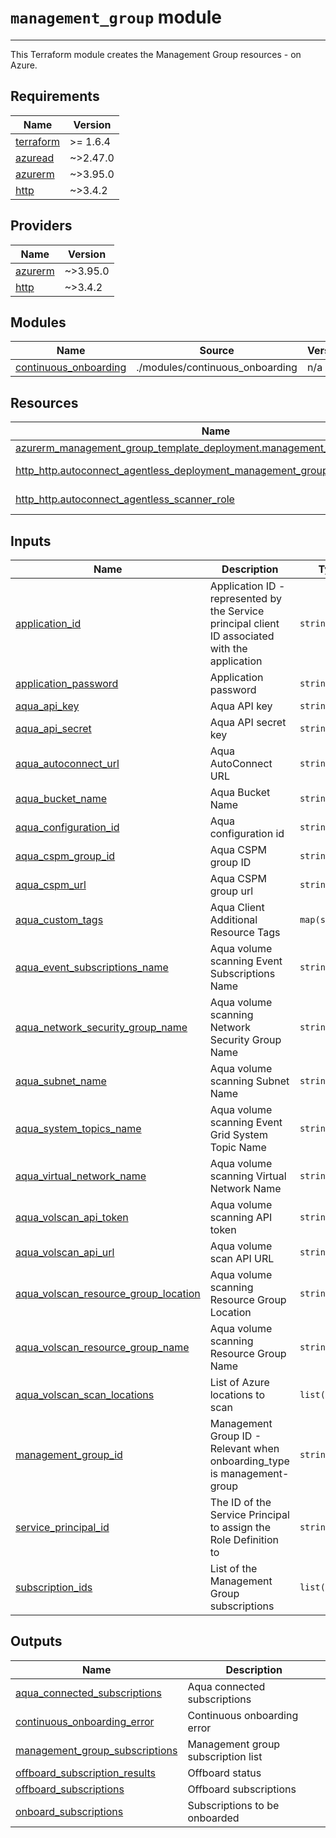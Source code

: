 # `management_group` module

---

This Terraform module creates the Management Group resources - on Azure.

<!-- BEGIN_TF_DOCS -->
## Requirements

| Name | Version |
|------|---------|
| <a name="requirement_terraform"></a> [terraform](#requirement\_terraform) | >= 1.6.4 |
| <a name="requirement_azuread"></a> [azuread](#requirement\_azuread) | ~>2.47.0 |
| <a name="requirement_azurerm"></a> [azurerm](#requirement\_azurerm) | ~>3.95.0 |
| <a name="requirement_http"></a> [http](#requirement\_http) | ~>3.4.2 |

## Providers

| Name | Version |
|------|---------|
| <a name="provider_azurerm"></a> [azurerm](#provider\_azurerm) | ~>3.95.0 |
| <a name="provider_http"></a> [http](#provider\_http) | ~>3.4.2 |

## Modules

| Name | Source | Version |
|------|--------|---------|
| <a name="module_continuous_onboarding"></a> [continuous\_onboarding](#module\_continuous\_onboarding) | ./modules/continuous_onboarding | n/a |

## Resources

| Name | Type |
|------|------|
| [azurerm_management_group_template_deployment.management_group_deployment](https://registry.terraform.io/providers/hashicorp/azurerm/latest/docs/resources/management_group_template_deployment) | resource |
| [http_http.autoconnect_agentless_deployment_management_group_template](https://registry.terraform.io/providers/hashicorp/http/latest/docs/data-sources/http) | data source |
| [http_http.autoconnect_agentless_scanner_role](https://registry.terraform.io/providers/hashicorp/http/latest/docs/data-sources/http) | data source |

## Inputs

| Name | Description | Type | Default | Required |
|------|-------------|------|---------|:--------:|
| <a name="input_application_id"></a> [application\_id](#input\_application\_id) | Application ID - represented by the Service principal client ID associated with the application | `string` | n/a | yes |
| <a name="input_application_password"></a> [application\_password](#input\_application\_password) | Application password | `string` | n/a | yes |
| <a name="input_aqua_api_key"></a> [aqua\_api\_key](#input\_aqua\_api\_key) | Aqua API key | `string` | n/a | yes |
| <a name="input_aqua_api_secret"></a> [aqua\_api\_secret](#input\_aqua\_api\_secret) | Aqua API secret key | `string` | n/a | yes |
| <a name="input_aqua_autoconnect_url"></a> [aqua\_autoconnect\_url](#input\_aqua\_autoconnect\_url) | Aqua AutoConnect URL | `string` | n/a | yes |
| <a name="input_aqua_bucket_name"></a> [aqua\_bucket\_name](#input\_aqua\_bucket\_name) | Aqua Bucket Name | `string` | n/a | yes |
| <a name="input_aqua_configuration_id"></a> [aqua\_configuration\_id](#input\_aqua\_configuration\_id) | Aqua configuration id | `string` | n/a | yes |
| <a name="input_aqua_cspm_group_id"></a> [aqua\_cspm\_group\_id](#input\_aqua\_cspm\_group\_id) | Aqua CSPM group ID | `string` | n/a | yes |
| <a name="input_aqua_cspm_url"></a> [aqua\_cspm\_url](#input\_aqua\_cspm\_url) | Aqua CSPM group url | `string` | n/a | yes |
| <a name="input_aqua_custom_tags"></a> [aqua\_custom\_tags](#input\_aqua\_custom\_tags) | Aqua Client Additional Resource Tags | `map(string)` | n/a | yes |
| <a name="input_aqua_event_subscriptions_name"></a> [aqua\_event\_subscriptions\_name](#input\_aqua\_event\_subscriptions\_name) | Aqua volume scanning Event Subscriptions Name | `string` | n/a | yes |
| <a name="input_aqua_network_security_group_name"></a> [aqua\_network\_security\_group\_name](#input\_aqua\_network\_security\_group\_name) | Aqua volume scanning Network Security Group Name | `string` | n/a | yes |
| <a name="input_aqua_subnet_name"></a> [aqua\_subnet\_name](#input\_aqua\_subnet\_name) | Aqua volume scanning Subnet Name | `string` | n/a | yes |
| <a name="input_aqua_system_topics_name"></a> [aqua\_system\_topics\_name](#input\_aqua\_system\_topics\_name) | Aqua volume scanning Event Grid System Topic Name | `string` | n/a | yes |
| <a name="input_aqua_virtual_network_name"></a> [aqua\_virtual\_network\_name](#input\_aqua\_virtual\_network\_name) | Aqua volume scanning Virtual Network Name | `string` | n/a | yes |
| <a name="input_aqua_volscan_api_token"></a> [aqua\_volscan\_api\_token](#input\_aqua\_volscan\_api\_token) | Aqua volume scanning API token | `string` | n/a | yes |
| <a name="input_aqua_volscan_api_url"></a> [aqua\_volscan\_api\_url](#input\_aqua\_volscan\_api\_url) | Aqua volume scan API URL | `string` | n/a | yes |
| <a name="input_aqua_volscan_resource_group_location"></a> [aqua\_volscan\_resource\_group\_location](#input\_aqua\_volscan\_resource\_group\_location) | Aqua volume scanning Resource Group Location | `string` | n/a | yes |
| <a name="input_aqua_volscan_resource_group_name"></a> [aqua\_volscan\_resource\_group\_name](#input\_aqua\_volscan\_resource\_group\_name) | Aqua volume scanning Resource Group Name | `string` | n/a | yes |
| <a name="input_aqua_volscan_scan_locations"></a> [aqua\_volscan\_scan\_locations](#input\_aqua\_volscan\_scan\_locations) | List of Azure locations to scan | `list(string)` | n/a | yes |
| <a name="input_management_group_id"></a> [management\_group\_id](#input\_management\_group\_id) | Management Group ID - Relevant when onboarding\_type is management-group | `string` | n/a | yes |
| <a name="input_service_principal_id"></a> [service\_principal\_id](#input\_service\_principal\_id) | The ID of the Service Principal to assign the Role Definition to | `string` | n/a | yes |
| <a name="input_subscription_ids"></a> [subscription\_ids](#input\_subscription\_ids) | List of the Management Group subscriptions | `list(string)` | n/a | yes |

## Outputs

| Name | Description |
|------|-------------|
| <a name="output_aqua_connected_subscriptions"></a> [aqua\_connected\_subscriptions](#output\_aqua\_connected\_subscriptions) | Aqua connected subscriptions |
| <a name="output_continuous_onboarding_error"></a> [continuous\_onboarding\_error](#output\_continuous\_onboarding\_error) | Continuous onboarding error |
| <a name="output_management_group_subscriptions"></a> [management\_group\_subscriptions](#output\_management\_group\_subscriptions) | Management group subscription list |
| <a name="output_offboard_subscription_results"></a> [offboard\_subscription\_results](#output\_offboard\_subscription\_results) | Offboard status |
| <a name="output_offboard_subscriptions"></a> [offboard\_subscriptions](#output\_offboard\_subscriptions) | Offboard subscriptions |
| <a name="output_onboard_subscriptions"></a> [onboard\_subscriptions](#output\_onboard\_subscriptions) | Subscriptions to be onboarded |
<!-- END_TF_DOCS -->